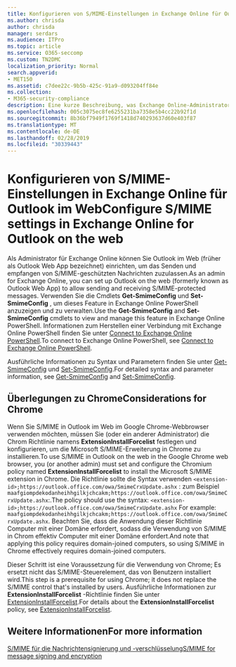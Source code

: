 ```yaml
---
title: Konfigurieren von S/MIME-Einstellungen in Exchange Online für Outlook im Web
ms.author: chrisda
author: chrisda
manager: serdars
ms.audience: ITPro
ms.topic: article
ms.service: O365-seccomp
ms.custom: TN2DMC
localization_priority: Normal
search.appverid:
- MET150
ms.assetid: c7dee22c-9b5b-425c-91a9-d093204ff84e
ms.collection:
- M365-security-compliance
description: Eine kurze Beschreibung, was Exchange Online-Administratoren tun müssen, um die S/MIME-Einstellungen in Outlook im Web in Exchange Online anzuzeigen und zu konfigurieren.
ms.openlocfilehash: 005c3075ec8fe6255231ba7358e5b4cc22b92f1d
ms.sourcegitcommit: 8b36bf7949f1769f1418d740293637d60e403f87
ms.translationtype: MT
ms.contentlocale: de-DE
ms.lasthandoff: 02/28/2019
ms.locfileid: "30339443"
---
```

# <a name="configure-smime-settings-in-exchange-online-for-outlook-on-the-web"></a><span data-ttu-id="a0453-103">Konfigurieren von S/MIME-Einstellungen in Exchange Online für Outlook im Web</span><span class="sxs-lookup"><span data-stu-id="a0453-103">Configure S/MIME settings in Exchange Online for Outlook on the web</span></span>

<span data-ttu-id="a0453-104">Als Administrator für Exchange Online können Sie Outlook im Web (früher als Outlook Web App bezeichnet) einrichten, um das Senden und empfangen von S/MIME-geschützten Nachrichten zuzulassen.</span><span class="sxs-lookup"><span data-stu-id="a0453-104">As an admin for Exchange Online, you can set up Outlook on the web (formerly known as Outlook Web App) to allow sending and receiving S/MIME-protected messages.</span></span> <span data-ttu-id="a0453-105">Verwenden Sie die Cmdlets **Get-SmimeConfig** und **Set-SmimeConfig** , um dieses Feature in Exchange Online PowerShell anzuzeigen und zu verwalten.</span><span class="sxs-lookup"><span data-stu-id="a0453-105">Use the **Get-SmimeConfig** and **Set-SmimeConfig** cmdlets to view and manage this feature in Exchange Online PowerShell.</span></span> <span data-ttu-id="a0453-106">Informationen zum Herstellen einer Verbindung mit Exchange Online PowerShell finden Sie unter [Connect to Exchange Online PowerShell](https://go.microsoft.com/fwlink/p/?linkid=396554).</span><span class="sxs-lookup"><span data-stu-id="a0453-106">To connect to Exchange Online PowerShell, see [Connect to Exchange Online PowerShell](https://go.microsoft.com/fwlink/p/?linkid=396554).</span></span>

<span data-ttu-id="a0453-107">Ausführliche Informationen zu Syntax und Parametern finden Sie unter [Get-SmimeConfig](http://technet.microsoft.com/library/4b29fa89-0840-4fe9-8885-019fcef2e02b.aspx) und [Set-SmimeConfig](http://technet.microsoft.com/library/de357ce0-8143-4c36-8032-026292fc63f0.aspx).</span><span class="sxs-lookup"><span data-stu-id="a0453-107">For detailed syntax and parameter information, see [Get-SmimeConfig](http://technet.microsoft.com/library/4b29fa89-0840-4fe9-8885-019fcef2e02b.aspx) and [Set-SmimeConfig](http://technet.microsoft.com/library/de357ce0-8143-4c36-8032-026292fc63f0.aspx).</span></span>

## <a name="considerations-for-chrome"></a><span data-ttu-id="a0453-108">Überlegungen zu Chrome</span><span class="sxs-lookup"><span data-stu-id="a0453-108">Considerations for Chrome</span></span>

<span data-ttu-id="a0453-109">Wenn Sie S/MIME in Outlook im Web im Google Chrome-Webbrowser verwenden möchten, müssen Sie (oder ein anderer Administrator) die Chrom Richtlinie namens **ExtensionInstallForcelist** festlegen und konfigurieren, um die Microsoft S/MIME-Erweiterung in Chrome zu installieren.</span><span class="sxs-lookup"><span data-stu-id="a0453-109">To use S/MIME in Outlook on the web in the Google Chrome web browser, you (or another admin) must set and configure the Chromium policy named **ExtensionInstallForcelist** to install the Microsoft S/MIME extension in Chrome.</span></span> <span data-ttu-id="a0453-110">Die Richtlinie sollte die Syntax verwenden `<extension-id>;https://outlook.office.com/owa/SmimeCrxUpdate.ashx` : zum Beispiel `maafgiompdekodanheihhgilkjchcakm;https://outlook.office.com/owa/SmimeCrxUpdate.ashx`:.</span><span class="sxs-lookup"><span data-stu-id="a0453-110">The policy should use the syntax: `<extension-id>;https://outlook.office.com/owa/SmimeCrxUpdate.ashx` For example: `maafgiompdekodanheihhgilkjchcakm;https://outlook.office.com/owa/SmimeCrxUpdate.ashx`.</span></span> <span data-ttu-id="a0453-111">Beachten Sie, dass die Anwendung dieser Richtlinie Computer mit einer Domäne erfordert, sodass die Verwendung von S/MIME in Chrom effektiv Computer mit einer Domäne erfordert.</span><span class="sxs-lookup"><span data-stu-id="a0453-111">And note that applying this policy requires domain-joined computers, so using S/MIME in Chrome effectively requires domain-joined computers.</span></span>

<span data-ttu-id="a0453-112">Dieser Schritt ist eine Voraussetzung für die Verwendung von Chrome; Es ersetzt nicht das S/MIME-Steuerelement, das von Benutzern installiert wird.</span><span class="sxs-lookup"><span data-stu-id="a0453-112">This step is a prerequisite for using Chrome; it does not replace the S/MIME control that's installed by users.</span></span> <span data-ttu-id="a0453-113">Ausführliche Informationen zur **ExtensionInstallForcelist** -Richtlinie finden Sie unter [ExtensionInstallForcelist](http://dev.chromium.org/administrators/policy-list-3#ExtensionInstallForcelist).</span><span class="sxs-lookup"><span data-stu-id="a0453-113">For details about the **ExtensionInstallForcelist** policy, see [ExtensionInstallForcelist](http://dev.chromium.org/administrators/policy-list-3#ExtensionInstallForcelist).</span></span>

## <a name="for-more-information"></a><span data-ttu-id="a0453-114">Weitere Informationen</span><span class="sxs-lookup"><span data-stu-id="a0453-114">For more information</span></span>

[<span data-ttu-id="a0453-115">S/MIME für die Nachrichtensignierung und -verschlüsselung</span><span class="sxs-lookup"><span data-stu-id="a0453-115">S/MIME for message signing and encryption</span></span>](s-mime-for-message-signing-and-encryption.md)
